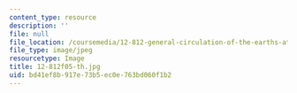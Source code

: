 ```yaml
---
content_type: resource
description: ''
file: null
file_location: /coursemedia/12-812-general-circulation-of-the-earths-atmosphere-fall-2005/bd41ef8b917e73b5ec0e763bd060f1b2_12-812f05-th.jpg
file_type: image/jpeg
resourcetype: Image
title: 12-812f05-th.jpg
uid: bd41ef8b-917e-73b5-ec0e-763bd060f1b2
---
```

